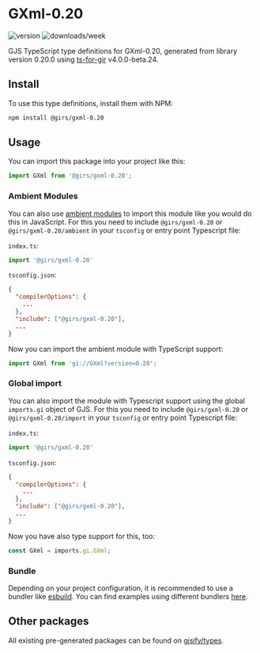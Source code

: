 
# GXml-0.20

![version](https://img.shields.io/npm/v/@girs/gxml-0.20)
![downloads/week](https://img.shields.io/npm/dw/@girs/gxml-0.20)


GJS TypeScript type definitions for GXml-0.20, generated from library version 0.20.0 using [ts-for-gir](https://github.com/gjsify/ts-for-gir) v4.0.0-beta.24.


## Install

To use this type definitions, install them with NPM:
```bash
npm install @girs/gxml-0.20
```

## Usage

You can import this package into your project like this:
```ts
import GXml from '@girs/gxml-0.20';
```

### Ambient Modules

You can also use [ambient modules](https://github.com/gjsify/ts-for-gir/tree/main/packages/cli#ambient-modules) to import this module like you would do this in JavaScript.
For this you need to include `@girs/gxml-0.20` or `@girs/gxml-0.20/ambient` in your `tsconfig` or entry point Typescript file:

`index.ts`:
```ts
import '@girs/gxml-0.20'
```

`tsconfig.json`:
```json
{
  "compilerOptions": {
    ...
  },
  "include": ["@girs/gxml-0.20"],
  ...
}
```

Now you can import the ambient module with TypeScript support: 

```ts
import GXml from 'gi://GXml?version=0.20';
```

### Global import

You can also import the module with Typescript support using the global `imports.gi` object of GJS.
For this you need to include `@girs/gxml-0.20` or `@girs/gxml-0.20/import` in your `tsconfig` or entry point Typescript file:

`index.ts`:
```ts
import '@girs/gxml-0.20'
```

`tsconfig.json`:
```json
{
  "compilerOptions": {
    ...
  },
  "include": ["@girs/gxml-0.20"],
  ...
}
```

Now you have also type support for this, too:

```ts
const GXml = imports.gi.GXml;
```

### Bundle

Depending on your project configuration, it is recommended to use a bundler like [esbuild](https://esbuild.github.io/). You can find examples using different bundlers [here](https://github.com/gjsify/ts-for-gir/tree/main/examples).

## Other packages

All existing pre-generated packages can be found on [gjsify/types](https://github.com/gjsify/types).

